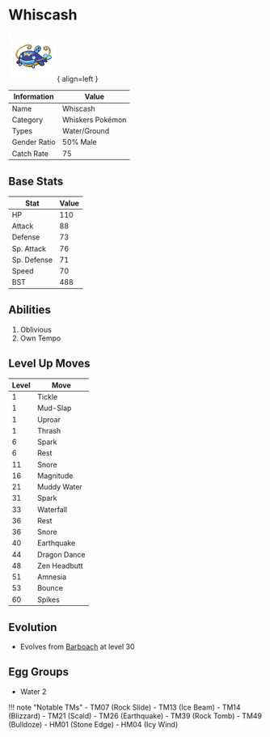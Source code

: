 # Whiscash

![Whiscash](../images/pokemon/340.png){ align=left }

| Information | Value |
|------------|--------|
| Name | Whiscash |
| Category | Whiskers Pokémon |
| Types | Water/Ground |
| Gender Ratio | 50% Male |
| Catch Rate | 75 |

## Base Stats

| Stat | Value |
|------|-------|
| HP | 110 |
| Attack | 88 |
| Defense | 73 |
| Sp. Attack | 76 |
| Sp. Defense | 71 |
| Speed | 70 |
| BST | 488 |

## Abilities
1. Oblivious
2. Own Tempo

## Level Up Moves
| Level | Move |
|-------|------|
| 1 | Tickle |
| 1 | Mud-Slap |
| 1 | Uproar |
| 1 | Thrash |
| 6 | Spark |
| 6 | Rest |
| 11 | Snore |
| 16 | Magnitude |
| 21 | Muddy Water |
| 31 | Spark |
| 33 | Waterfall |
| 36 | Rest |
| 36 | Snore |
| 40 | Earthquake |
| 44 | Dragon Dance |
| 48 | Zen Headbutt |
| 51 | Amnesia |
| 53 | Bounce |
| 60 | Spikes |

## Evolution
- Evolves from [Barboach](339-barboach.md) at level 30

## Egg Groups
- Water 2

!!! note "Notable TMs"
    - TM07 (Rock Slide)
    - TM13 (Ice Beam)
    - TM14 (Blizzard)
    - TM21 (Scald)
    - TM26 (Earthquake)
    - TM39 (Rock Tomb)
    - TM49 (Bulldoze)
    - HM01 (Stone Edge)
    - HM04 (Icy Wind)
